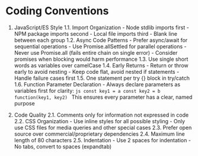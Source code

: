 # Coding Conventions

1. JavaScript/ES Style
   1.1. Import Organization
       - Node stdlib imports first
       - NPM package imports second
       - Local file imports third
       - Blank line between each group
   1.2. Async Code Patterns
       - Prefer async/await for sequential operations
       - Use Promise.allSettled for parallel operations
       - Never use Promise.all (fails entire chain on single error)
       - Consider promises when blocking would harm performance
   1.3. Use single short words as variables over camelCase
   1.4. Early Returns
       - Return or throw early to avoid nesting
       - Keep code flat, avoid nested if statements
       - Handle failure cases first
   1.5. One statement per try {} block in try/catch
   1.6. Function Parameter Declaration
       - Always declare parameters as variables first for clarity:
       ```js
       const key1 = a
       const key2 = b
       function(key1, key2)
       ```
       This ensures every parameter has a clear, named purpose

2. Code Quality
   2.1. Comments only for information not expressed in code
   2.2. CSS Organization
       - Use inline styles for all possible styling
       - Only use CSS files for media queries and other special cases
   2.3. Prefer open source over commercial/proprietary dependencies
   2.4. Maximum line length of 80 characters
   2.5. Indentation
       - Use 2 spaces for indentation
       - No tabs, convert to spaces (expandtab)
